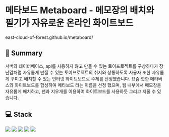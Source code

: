 # 메타보드 Metaboard - 메모장의 배치와 필기가 자유로운 온라인 화이트보드
east-cloud-of-forest.github.io/metaboard/

## :page_facing_up: Summary
서버와 데이터베이스, api를 사용하지 않고 만들 수 있는 토이프로젝트를 구상하다가 장난감처럼 자유롭게 만질 수 있는 토이프로젝트의 취지와 상통하도록 사용자 또한 자유롭게 꾸미고 배치할 수 있는 인터넷 화이트보드로 주제를 선정했습니다. 요즘 핫한 메타버스와 화이트보드를 합성하여 메타보드 라는 이름을 선정 했으며, 웹 내부에서 메모장을 자유롭게 배치하고, 팬과 지우개를 이용하여 화이트보드를 사용하듯 그리고 지울 수 있습니다.

## :computer: Stack
<img src="https://img.shields.io/badge/CSS3-1572B6?style=for-the-badge&logo=CSS3&logoColor=white">  
<img src="https://img.shields.io/badge/HTML5-E34F26?style=for-the-badge&logo=HTML5&logoColor=white">  
<img src="https://img.shields.io/badge/JavaScript-F7DF1E?style=for-the-badge&logo=JavaScript&logoColor=white">  
<img src="https://img.shields.io/badge/Vue.js-4FC08D?style=for-the-badge&logo=Vue.js&logoColor=white">  
<img src="https://img.shields.io/badge/Vuetify-1867C0?style=for-the-badge&logo=Vuetify&logoColor=white">  
